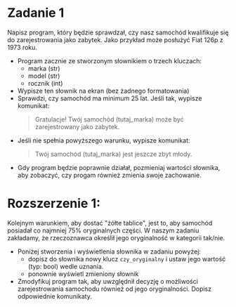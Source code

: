 # Zadanie 1

Napisz program, który będzie sprawdzał, czy nasz samochód kwalifikuje się do zarejestrowania jako zabytek. Jako przykład
może posłużyć Fiat 126p z 1973 roku.

- Program zacznie ze stworzonym słownikiem o trzech kluczach:
    - marka (str)
    - model (str)
    - rocznik (int)
- Wypisze ten słownik na ekran (bez żadnego formatowania)
- Sprawdzi, czy samochód ma minimum 25 lat. Jeśli tak, wypisze komunikat:
  > Gratulacje! Twój samochód (tutaj_marka) może być zarejestrowany jako zabytek.
- Jeśli nie spełnia powyższego warunku, wypisze komunikat:
  > Twój samochód (tutaj_marka) jest jeszcze zbyt młody.
- Gdy program będzie poprawnie działał, pozmieniaj wartości słownika, aby zobaczyć, czy progam również zmienia swoje
  zachowanie.

# Rozszerzenie 1:

Kolejnym warunkiem, aby dostać "żółte tablice", jest to, aby samochód posiadał co najmniej 75% oryginalnych części. W
naszym zadaniu zakładamy, że rzeczoznawca określił jego oryginalność w kategorii tak/nie.

- Poniżej stworzenia i wyświetlenia słownika w zadaniu powyżej:
    - dopisz do słownika nowy klucz `czy_oryginalny` i ustaw jego wartość (typ: bool) wedle uznania.
    - ponownie wyświetl zmieniony słownik
- Zmodyfikuj program tak, aby uwzględnił decyzję o możliwości zarejestrowania samochodu również od jego oryginalności.
  Dopisz odpowiednie komunikaty.
